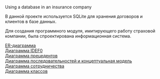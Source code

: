Using a database in an insurance company

В данной проекте используется SQLite для хранения договоров и клиентов в базе данных. 

Для создания программного модуля, имитирующего работу страховой компании, была спроектирована информационная система. 

[ER-диаграмма](er.png)   
[Диаграмма IDEF0](idef0.png)   
[Диаграмма прецедентов](use_case.png)   
[Диаграмма последовательностей и концептуальная модель](sequence.png)   
[Диаграмма сотрудничества](cooperation.png)   
[Диаграмма классов](class.png)   

